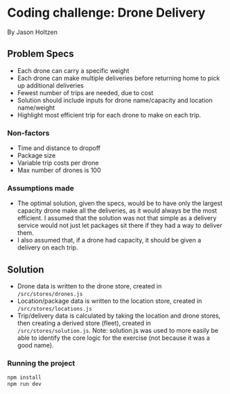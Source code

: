 # Coding challenge: Drone Delivery

By Jason Holtzen

## Problem Specs

- Each drone can carry a specific weight
- Each drone can make multiple deliveries before returning home to pick up additional deliveries
- Fewest number of trips are needed, due to cost
- Solution should include inputs for drone name/capacity and location name/weight
- Highlight most efficient trip for each drone to make on each trip.

### Non-factors

- Time and distance to dropoff
- Package size
- Variable trip costs per drone
- Max number of drones is 100

### Assumptions made

- The optimal solution, given the specs, would be to have only the largest capacity drone make all the deliveries, as it would always be the most efficient.  I assumed that the solution was not that simple as a delivery service would not just let packages sit there if they had a way to deliver them.
- I also assumed that, if a drone had capacity, it should be given a delivery on each trip.

## Solution

- Drone data is written to the drone store, created in `/src/stores/drones.js`
- Location/package data is written to the location store, created in `/src/stores/locations.js`
- Trip/delivery data is calculated by taking the location and drone stores, then creating a derived store (fleet), created in `/src/stores/solution.js`.  Note: solution.js was used to more easily be able to identify the core logic for the exercise (not because it was a good name).

### Running the project

```bash
npm install
npm run dev
```
